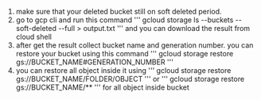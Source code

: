 1. make sure that your deleted bucket still on soft deleted period.
2. go to gcp cli and run this command
   '''
   gcloud storage ls --buckets --soft-deleted --full > output.txt
   '''
   and you can download the result from cloud shell
3. after get the result collect bucket name and generation number. you can restore your bucket using this command
   '''
   gcloud storage restore gs://BUCKET_NAME#GENERATION_NUMBER
   '''
4. you can restore all object inside it using
   '''
   gcloud storage restore gs://BUCKET_NAME/FOLDER/OBJECT
   '''
   or
   '''
   gcloud storage restore gs://BUCKET_NAME/**
   '''
   for all object inside bucket
